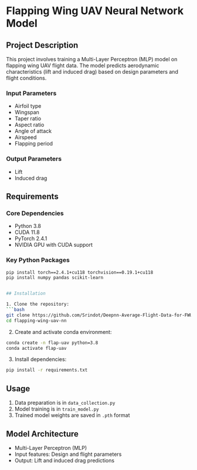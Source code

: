 
# Flapping Wing UAV Neural Network Model

## Project Description
This project involves training a Multi-Layer Perceptron (MLP) model on flapping wing UAV flight data. The model predicts aerodynamic characteristics (lift and induced drag) based on design parameters and flight conditions.

### Input Parameters
- Airfoil type
- Wingspan
- Taper ratio
- Aspect ratio
- Angle of attack
- Airspeed
- Flapping period

### Output Parameters
- Lift
- Induced drag

## Requirements

### Core Dependencies
- Python 3.8
- CUDA 11.8
- PyTorch 2.4.1
- NVIDIA GPU with CUDA support

### Key Python Packages
```bash
pip install torch==2.4.1+cu118 torchvision==0.19.1+cu118
pip install numpy pandas scikit-learn


## Installation

1. Clone the repository:
```bash
git clone https://github.com/Srindot/Deepnn-Average-Flight-Data-for-FWUAV.git
cd flapping-wing-uav-nn
```

2. Create and activate conda environment:
```bash
conda create -n flap-uav python=3.8
conda activate flap-uav
```

3. Install dependencies:
```bash
pip install -r requirements.txt
```

## Usage

1. Data preparation is in `data_collection.py`
2. Model training is in `train_model.py`
3. Trained model weights are saved in `.pth` format

## Model Architecture
- Multi-Layer Perceptron (MLP)
- Input features: Design and flight parameters
- Output: Lift and induced drag predictions
```

